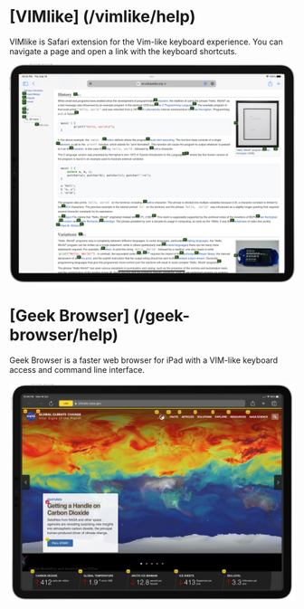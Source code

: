 # [VIMlike] (/vimlike/help)
VIMlike is Safari extension for the Vim-like keyboard experience. You can navigate a page and open a link with the keyboard shortcuts.

  ![Screen Shot](/Resources/vimlike-screen1.png)

# [Geek Browser] (/geek-browser/help)
Geek Browser is a faster web browser for iPad with a VIM-like keyboard access and command line interface.

  ![Screen Shot](/Resources/GeekBrowser01.jpg)
